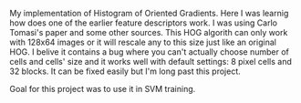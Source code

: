 My implementation of Histogram of Oriented Gradients. Here I was learnig how does
one of the earlier feature descriptors work. I was using Carlo Tomasi's paper and some 
other sources. This HOG algorith can only work with 128x64 images or it will rescale any to this size
just like an original HOG. I belive it contains a bug where you can't actually choose number 
of cells and cells' size and it works well with default settings: 8 pixel cells and 32 blocks. It can be
fixed easily but I'm long past this project.

Goal for this project was to use it in SVM training.